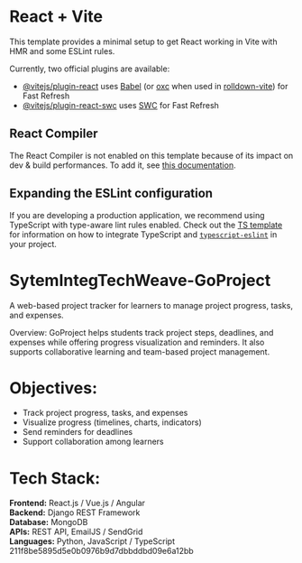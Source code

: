 # React + Vite

This template provides a minimal setup to get React working in Vite with HMR and some ESLint rules.

Currently, two official plugins are available:

- [@vitejs/plugin-react](https://github.com/vitejs/vite-plugin-react/blob/main/packages/plugin-react) uses [Babel](https://babeljs.io/) (or [oxc](https://oxc.rs) when used in [rolldown-vite](https://vite.dev/guide/rolldown)) for Fast Refresh
- [@vitejs/plugin-react-swc](https://github.com/vitejs/vite-plugin-react/blob/main/packages/plugin-react-swc) uses [SWC](https://swc.rs/) for Fast Refresh

## React Compiler

The React Compiler is not enabled on this template because of its impact on dev & build performances. To add it, see [this documentation](https://react.dev/learn/react-compiler/installation).

## Expanding the ESLint configuration

If you are developing a production application, we recommend using TypeScript with type-aware lint rules enabled. Check out the [TS template](https://github.com/vitejs/vite/tree/main/packages/create-vite/template-react-ts) for information on how to integrate TypeScript and [`typescript-eslint`](https://typescript-eslint.io) in your project.

# SytemIntegTechWeave-GoProject

A web-based project tracker for learners to manage project progress, tasks, and expenses.

Overview:
GoProject helps students track project steps, deadlines, and expenses while offering progress visualization and reminders. It also supports collaborative learning and team-based project management.

# Objectives:
- Track project progress, tasks, and expenses
- Visualize progress (timelines, charts, indicators)
- Send reminders for deadlines
- Support collaboration among learners

# Tech Stack:
**Frontend:** React.js / Vue.js / Angular  
**Backend:** Django REST Framework  
**Database:** MongoDB  
**APIs:** REST API, EmailJS / SendGrid  
**Languages:** Python, JavaScript / TypeScript
211f8be5895d5e0b0976b9d7dbbddbd09e6a12bb
